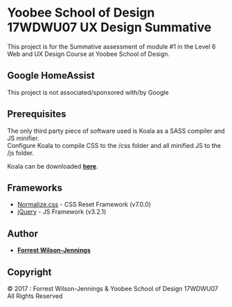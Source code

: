 # Yoobee School of Design 17WDWU07 UX Design Summative
This project is for the Summative assessment of module #1 in the Level 6 Web and UX Design Course at Yoobee School of Design.

## Google HomeAssist
This project is not associated/sponsored with/by Google

## Prerequisites
The only third party piece of software used is Koala as a SASS compiler and JS minifier.  
Configure Koala to compile CSS to the /css folder and all minified JS to the /js folder.

Koala can be downloaded **[here](http://koala-app.com/)**.

## Frameworks
* [Normalize.css](https://necolas.github.io/normalize.css/7.0.0/normalize.css) - CSS Reset Framework (v7.0.0)
* [jQuery](https://jquery.com) - JS Framework (v3.2.1)

## Author
* **[Forrest Wilson-Jennings](https://github.com/forrest-wilson)**

## Copyright
© 2017 : Forrest Wilson-Jennings & Yoobee School of Design 17WDWU07  
All Rights Reserved
